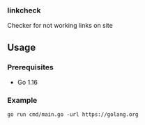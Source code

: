 ### linkcheck

Checker for not working links on site

## Usage

### Prerequisites
* Go 1.16

### Example
```
go run cmd/main.go -url https://golang.org
```